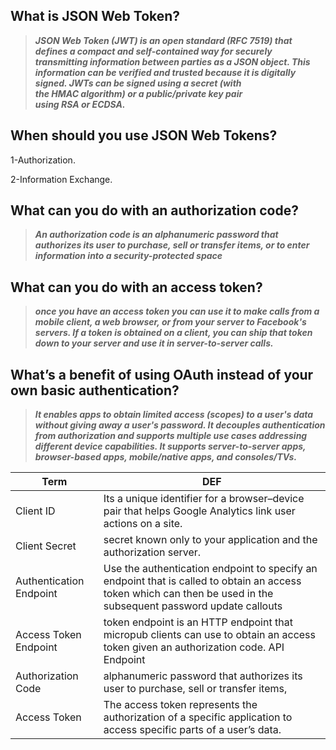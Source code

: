 ## What is JSON Web Token?

> ***JSON Web Token (JWT) is an open standard (RFC 7519) that defines a compact and self-contained way for securely transmitting information between parties as a JSON object. This information can be verified and trusted because it is digitally signed. JWTs can be signed using a secret (with the HMAC algorithm) or a public/private key pair using RSA or ECDSA.***  



## When should you use JSON Web Tokens?  
1-Authorization.  

2-Information Exchange.  




## What can you do with an authorization code?

> ***An authorization code is an alphanumeric password that authorizes its user to purchase, sell or transfer items, or to enter information into a security-protected space***

## What can you do with an access token?
> ***once you have an access token you can use it to make calls from a mobile client, a web browser, or from your server to Facebook's servers. If a token is obtained on a client, you can ship that token down to your server and use it in server-to-server calls.***

## What’s a benefit of using OAuth instead of your own basic authentication?
> ***It enables apps to obtain limited access (scopes) to a user's data without giving away a user's password. It decouples authentication from authorization and supports multiple use cases addressing different device capabilities. It supports server-to-server apps, browser-based apps, mobile/native apps, and consoles/TVs.***  

Term|DEF 
---|-------------
Client ID|  Its a unique identifier for a browser–device pair that helps Google Analytics link user actions on a site. 
Client Secret| secret known only to your application and the authorization server. 
Authentication Endpoint| Use the authentication endpoint to specify an endpoint that is called to obtain an access token which can then be used in the subsequent password update callouts 
Access Token Endpoint| token endpoint is an HTTP endpoint that micropub clients can use to obtain an access token given an authorization code. API Endpoint| endpoint is one end of a communication channel.
Authorization Code| alphanumeric password that authorizes its user to purchase, sell or transfer items, 
Access Token | The access token represents the authorization of a specific application to access specific parts of a user’s data.
